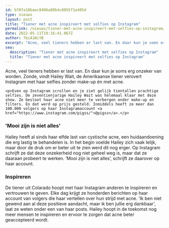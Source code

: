 ```yaml
---
id: b70fa18baec8406a89b4c8055f1e405d
type: nieuws
layout: post
title: "Tiener met acne inspireert met selfies op Instagram"
permalink: /nieuws/tiener-met-acne-inspireert-met-selfies-op-instagram/
date: 2022-05-11T19:16:41.067Z
author: 7biA1WiYB
excerpt: "Acne, veel tieners hebben er last van. En daar kun je soms erg onzeker van worden. Zonde, vindt Hailey Wait, de Amerikaanse tiener verovert Instagram met haar selfies zonder make-up én met acne.  "
seo:
  description: "Tiener met acne inspireert met selfies op Instagram"
  title: "Tiener met acne inspireert met selfies op Instagram"
---
```

Acne, veel tieners hebben er last van. En daar kun je soms erg onzeker van worden. Zonde, vindt Hailey Wait, de Amerikaanse tiener verovert Instagram met haar selfies zonder make-up én met acne.  

    <p>Even op Instagram scrollen en je ziet gelijk tientallen prachtige selfies. De zeventienjarige Hailey Wait was helemaal klaar met deze show. Ze besloot haar acne niet meer te verbergen onder make-up en filters. En dat werd op prijs gesteld. Inmiddels heeft ze meer dan 100.000 volgers op haar Instagramaccount <a href="https://www.instagram.com/pigss/">@pigss</a>.</p>
<h3>'Mooi zijn is niet alles'</h3>
<p>Hailey heeft al sinds haar elfde last van cystische acne, een huidaandoening die erg lastig te behandelen is. In het begin voelde Hailey zich vaak lelijk, maar door de druk om er beter uit te zien werd dit nog erger. Op Instagram schrijft ze dat deze onzekerheid nog niet geheel weg is, maar dat ze daaraan probeert te werken. ‘Mooi zijn is niet alles’, schrijft ze daarover op haar account.</p>
<h3>Inspireren</h3>
<p>De tiener uit Colarado hoopt met haar Instagram anderen te inspireren en vertrouwen te geven. Elke dag krijgt ze honderden berichten op haar account van volgers die haar vertellen over hun strijd met acne. 'Ik ben niet gewend aan al deze positieve aandacht, maar ik ben jullie erg dankbaar', laat ze weten onder een van haar posts. Hailey hoopt in de toekomst nog meer mensen te inspireren en ervoor te zorgen dat acne beter geaccepteerd wordt. </p>
<p><div class="media media-element-container media-default"><div id="file-420648" class="file file-image file-image-oembed">

        
  
  <div class="content">
    
  </div>

  
</div>
</div>
<p><div class="media media-element-container media-default"><div id="file-420645" class="file file-image file-image-oembed">

        
  
  <div class="content">
    
  </div>

  
</div>
</div>
<p><div class="media media-element-container media-default"><div id="file-420647" class="file file-image file-image-oembed">

        
  
  <div class="content">
    
  </div>

  
</div>
</div>  
